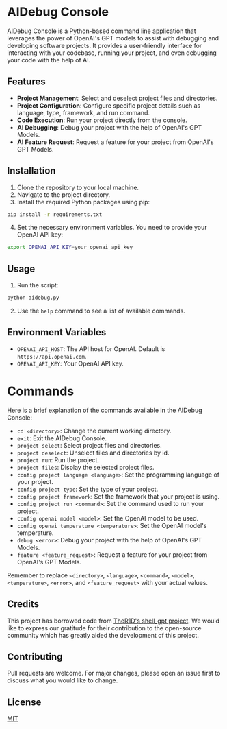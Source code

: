 # AIDebug Console

AIDebug Console is a Python-based command line application that leverages the power of OpenAI's GPT models to assist with debugging and developing software projects. It provides a user-friendly interface for interacting with your codebase, running your project, and even debugging your code with the help of AI.

## Features

- **Project Management**: Select and deselect project files and directories.
- **Project Configuration**: Configure specific project details such as language, type, framework, and run command.
- **Code Execution**: Run your project directly from the console.
- **AI Debugging**: Debug your project with the help of OpenAI's GPT Models.
- **AI Feature Request**: Request a feature for your project from OpenAI's GPT Models.

## Installation

1. Clone the repository to your local machine.
2. Navigate to the project directory.
3. Install the required Python packages using pip:

```bash
pip install -r requirements.txt
```

4. Set the necessary environment variables. You need to provide your OpenAI API key:

```bash
export OPENAI_API_KEY=your_openai_api_key
```

## Usage

1. Run the script:

```bash
python aidebug.py
```

2. Use the `help` command to see a list of available commands.

## Environment Variables

- `OPENAI_API_HOST`: The API host for OpenAI. Default is `https://api.openai.com`.
- `OPENAI_API_KEY`: Your OpenAI API key.

# Commands
Here is a brief explanation of the commands available in the AIDebug Console:

- `cd <directory>`: Change the current working directory.
- `exit`: Exit the AIDebug Console.
- `project select`: Select project files and directories.
- `project deselect`: Unselect files and directories by id.
- `project run`: Run the project.
- `project files`: Display the selected project files.
- `config project language <language>`: Set the programming language of your project.
- `config project type`: Set the type of your project.
- `config project framework`: Set the framework that your project is using.
- `config project run <command>`: Set the command used to run your project.
- `config openai model <model>`: Set the OpenAI model to be used.
- `config openai temperature <temperature>`: Set the OpenAI model's temperature.
- `debug <error>`: Debug your project with the help of OpenAI's GPT Models.
- `feature <feature_request>`: Request a feature for your project from OpenAI's GPT Models.

Remember to replace `<directory>`, `<language>`, `<command>`, `<model>`, `<temperature>`, `<error>`, and `<feature_request>` with your actual values.

## Credits

This project has borrowed code from [TheR1D's shell_gpt project](https://github.com/TheR1D/shell_gpt/blob/main/sgpt/client.py). We would like to express our gratitude for their contribution to the open-source community which has greatly aided the development of this project.

## Contributing

Pull requests are welcome. For major changes, please open an issue first to discuss what you would like to change.

## License

[MIT](https://choosealicense.com/licenses/mit/)